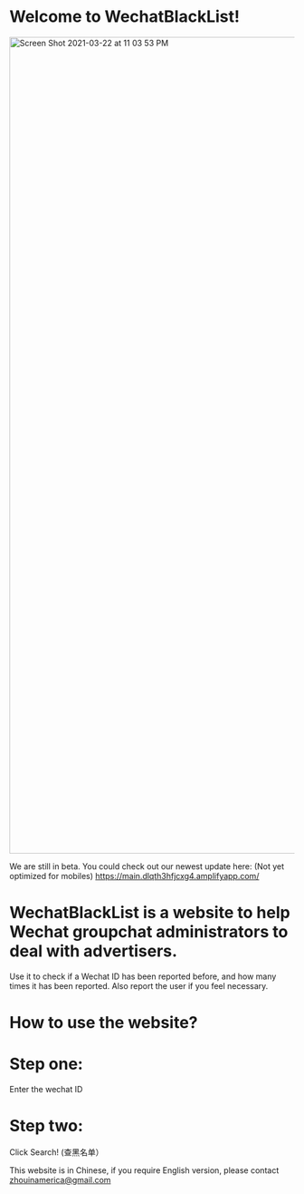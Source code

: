 # Welcome to WechatBlackList!
<img width="1440" alt="Screen Shot 2021-03-22 at 11 03 53 PM" src="https://user-images.githubusercontent.com/49856000/112086586-e16cec80-8b62-11eb-80a8-a77e3e954ed5.png">

We are still in beta. You could check out our newest update here: 
(Not yet optimized for mobiles)
https://main.dlqth3hfjcxg4.amplifyapp.com/


# WechatBlackList is a website to help Wechat groupchat administrators to deal with advertisers.
  
  Use it to check if a Wechat ID has been reported before, and how many times it has been reported.
  Also report the user if you feel necessary.
  
# How to use the website?

# Step one:
  Enter the wechat ID 
 
# Step two:
  Click Search! (查黑名单）
  
  
  
  
  
 This website is in Chinese, if you require English version, please contact zhouinamerica@gmail.com

